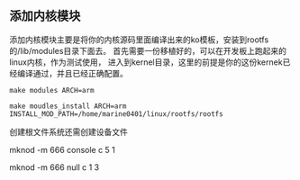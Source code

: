 ## 添加内核模块

添加内核模块主要是将你的内核源码里面编译出来的ko模板，安装到rootfs的/lib/modules目录下面去。
首先需要一份移植好的，可以在开发板上跑起来的linux内核，作为测试使用，
进入到kernel目录，这里的前提是你的这份kernek已经编译通过，并且已经正确配置。



`make modules ARCH=arm`

`make moudles_install ARCH=arm INSTALL_MOD_PATH=/home/marine0401/linux/rootfs/rootfs`



创建根文件系统还需创建设备文件



mknod -m 666 console c 5 1

mknod -m 666 null c 1 3

